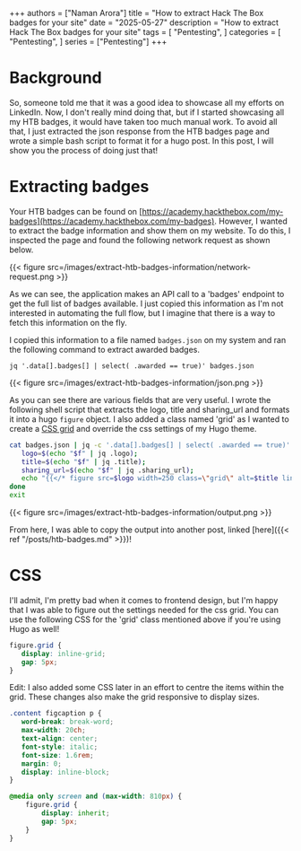 +++
authors = ["Naman Arora"]
title = "How to extract Hack The Box badges for your site"
date = "2025-05-27"
description = "How to extract Hack The Box badges for your site"
tags = [
   "Pentesting",
]
categories = [
   "Pentesting",
]
series = ["Pentesting"]
+++

# Background

So, someone told me that it was a good idea to showcase all my efforts on LinkedIn. Now, I don't really mind doing that, but if I started showcasing all my HTB badges, it would have taken too much manual work. To avoid all that, I just extracted the json response from the HTB badges page and wrote a simple bash script to format it for a hugo post. In this post, I will show you the process of doing just that!

# Extracting badges

Your HTB badges can be found on [https://academy.hackthebox.com/my-badges](https://academy.hackthebox.com/my-badges). However, I wanted to extract the badge information and show them on my website. To do this, I inspected the page and found the following network request as shown below.

{{< figure src=/images/extract-htb-badges-information/network-request.png >}}


As we can see, the application makes an API call to a 'badges' endpoint to get the full list of badges available. I just copied this information as I'm not interested in automating the full flow, but I imagine that there is a way to fetch this information on the fly.


I copied this information to a file named `badges.json` on my system and ran the following command to extract awarded badges.

```
jq '.data[].badges[] | select( .awarded == true)' badges.json
```

{{< figure src=/images/extract-htb-badges-information/json.png >}}


As you can see there are various fields that are very useful. I wrote the following shell script that extracts the logo, title and sharing_url and formats it into a hugo `figure` object. I also added a class named 'grid' as I wanted to create a [CSS grid](https://www.w3schools.com/css/css_grid.asp) and override the css settings of my Hugo theme.


```bash
cat badges.json | jq -c '.data[].badges[] | select( .awarded == true)' | while read f; do
   logo=$(echo "$f" | jq .logo);
   title=$(echo "$f" | jq .title);
   sharing_url=$(echo "$f" | jq .sharing_url);
   echo "{{</* figure src=$logo width=250 class=\"grid\" alt=$title link=$sharing_url caption=$title*/>}}";
done
exit
```

{{< figure src=/images/extract-htb-badges-information/output.png >}}

From here, I was able to copy the output into another post, linked [here]({{< ref "/posts/htb-badges.md" >}})!

# CSS

I'll admit, I'm pretty bad when it comes to frontend design, but I'm happy that I was able to figure out the settings needed for the css grid. You can use the following CSS for the 'grid' class mentioned above if you're using Hugo as well!

```scss
figure.grid {
   display: inline-grid;
   gap: 5px;
}
```

Edit: I also added some CSS later in an effort to centre the items within the grid. These changes also make the grid responsive to display sizes.

```scss
.content figcaption p {
   word-break: break-word;
   max-width: 20ch;
   text-align: center;
   font-style: italic;
   font-size: 1.6rem;
   margin: 0;
   display: inline-block;
}

@media only screen and (max-width: 810px) {
	figure.grid {
		display: inherit;
		gap: 5px;
	}
}
```